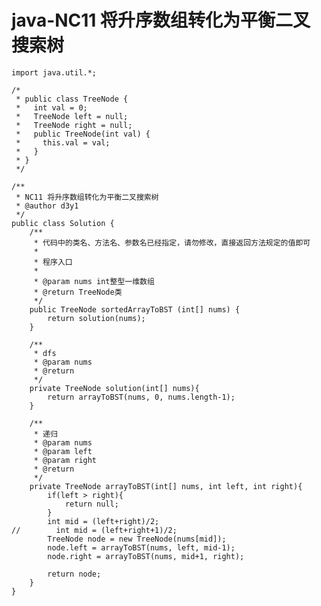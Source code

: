# java-NC11 将升序数组转化为平衡二叉搜索树


    import java.util.*;
    
    /*
     * public class TreeNode {
     *   int val = 0;
     *   TreeNode left = null;
     *   TreeNode right = null;
     *   public TreeNode(int val) {
     *     this.val = val;
     *   }
     * }
     */
    
    /**
     * NC11 将升序数组转化为平衡二叉搜索树
     * @author d3y1
     */
    public class Solution {
        /**
         * 代码中的类名、方法名、参数名已经指定，请勿修改，直接返回方法规定的值即可
         *
         * 程序入口
         *
         * @param nums int整型一维数组
         * @return TreeNode类
         */
        public TreeNode sortedArrayToBST (int[] nums) {
            return solution(nums);
        }
    
        /**
         * dfs
         * @param nums
         * @return
         */
        private TreeNode solution(int[] nums){
            return arrayToBST(nums, 0, nums.length-1);
        }
    
        /**
         * 递归
         * @param nums
         * @param left
         * @param right
         * @return
         */
        private TreeNode arrayToBST(int[] nums, int left, int right){
            if(left > right){
                return null;
            }
            int mid = (left+right)/2;
    //        int mid = (left+right+1)/2;
            TreeNode node = new TreeNode(nums[mid]);
            node.left = arrayToBST(nums, left, mid-1);
            node.right = arrayToBST(nums, mid+1, right);
    
            return node;
        }
    }

  

